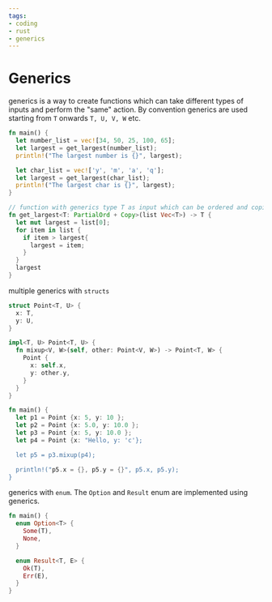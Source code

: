 ```yaml
---
tags:
- coding
- rust
- generics
---
```

# Generics

generics is a way to create functions which can take different types of inputs and perform the "same" action. By convention generics are used starting from `T` onwards `T, U, V, W` etc.

``` rust
fn main() {
  let number_list = vec![34, 50, 25, 100, 65];
  let largest = get_largest(number_list);
  println!("The largest number is {}", largest);

  let char_list = vec!['y', 'm', 'a', 'q'];
  let largest = get_largest(char_list);
  println!("The largest char is {}", largest);
}

// function with generics type T as input which can be ordered and copied
fn get_largest<T: PartialOrd + Copy>(list Vec<T>) -> T {
  let mut largest = list[0];
  for item in list {
    if item > largest{
      largest = item;
    }
  }
  largest
}
```

multiple generics with `structs`

``` rust
struct Point<T, U> {
  x: T,
  y: U,
}

impl<T, U> Point<T, U> {
  fn mixup<V, W>(self, other: Point<V, W>) -> Point<T, W> {
    Point {
      x: self.x,
      y: other.y,
    }
  }
}

fn main() {
  let p1 = Point {x: 5, y: 10 };
  let p2 = Point {x: 5.0, y: 10.0 };
  let p3 = Point {x: 5, y: 10.0 };
  let p4 = Point {x: "Hello, y: 'c'};

  let p5 = p3.mixup(p4);

  println!("p5.x = {}, p5.y = {}", p5.x, p5.y);
}
```

generics with `enum`. The `Option` and `Result` enum are implemented using generics.

``` rust
fn main() {
  enum Option<T> {
    Some(T),
    None,
  }

  enum Result<T, E> {
    Ok(T),
    Err(E),
  }
}
```